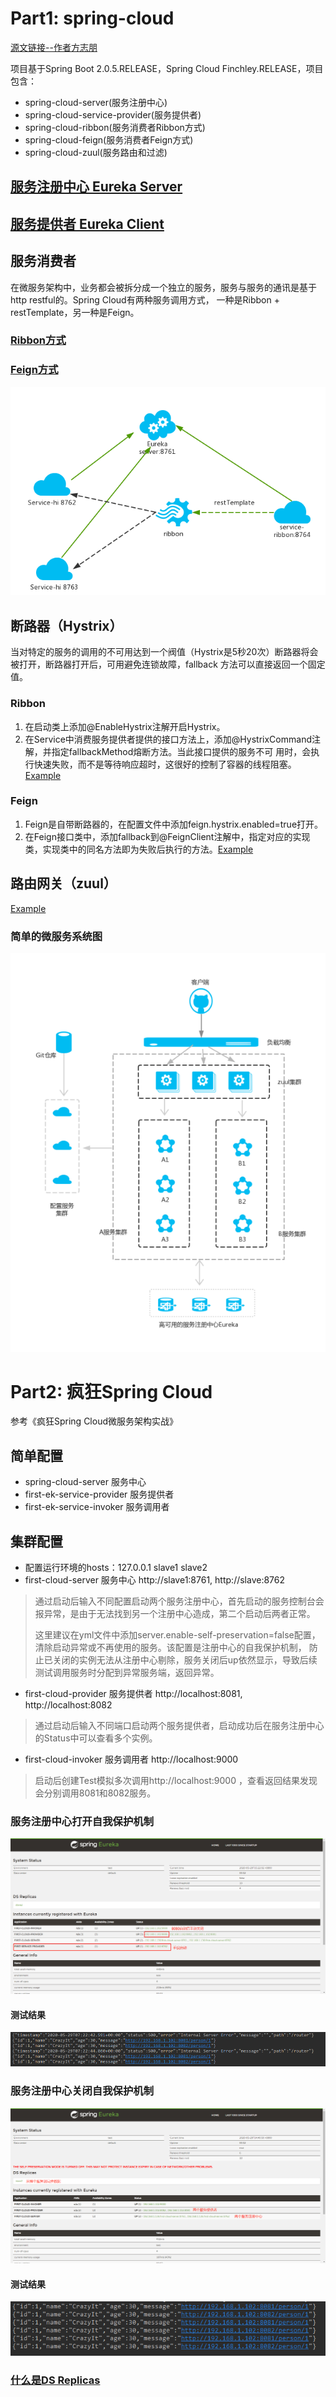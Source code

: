 # Part1: spring-cloud
[源文链接--作者方志朋](https://blog.csdn.net/forezp/article/details/70148833/)

项目基于Spring Boot 2.0.5.RELEASE，Spring Cloud Finchley.RELEASE，项目包含：
* spring-cloud-server(服务注册中心)
* spring-cloud-service-provider(服务提供者)
* spring-cloud-ribbon(服务消费者Ribbon方式)
* spring-cloud-feign(服务消费者Feign方式)
* spring-cloud-zuul(服务路由和过滤)

## [服务注册中心 Eureka Server](https://github.com/zhuzilou/spring-cloud-learn/tree/master/spring-cloud-server)

## [服务提供者 Eureka Client](https://github.com/zhuzilou/spring-cloud-learn/tree/master/spring-cloud-service-provider)

## 服务消费者
在微服务架构中，业务都会被拆分成一个独立的服务，服务与服务的通讯是基于http restful的。Spring Cloud有两种服务调用方式，
一种是Ribbon + restTemplate，另一种是Feign。
### [Ribbon方式](https://github.com/zhuzilou/spring-cloud-learn/tree/master/spring-cloud-ribbon)

### [Feign方式](https://github.com/zhuzilou/spring-cloud-learn/tree/master/spring-cloud-feign)

![Ribbon方式系统图，Feign类似](https://github.com/zhuzilou/spring-cloud-learn/blob/master/doc/Ribbon%E7%89%88%E7%B3%BB%E7%BB%9F%E5%9B%BE.png)

## 断路器（Hystrix）
当对特定的服务的调用的不可用达到一个阀值（Hystrix是5秒20次）断路器将会被打开，断路器打开后，可用避免连锁故障，fallback
方法可以直接返回一个固定值。

### Ribbon
1. 在启动类上添加@EnableHystrix注解开启Hystrix。
2. 在Service中消费服务提供者提供的接口方法上，添加@HystrixCommand注解，并指定fallbackMethod熔断方法。当此接口提供的服务不可
用时，会执行快速失败，而不是等待响应超时，这很好的控制了容器的线程阻塞。[Example](https://github.com/zhuzilou/spring-cloud-learn/blob/master/spring-cloud-ribbon/src/main/java/com/dxinfor/common/springcloudribbon/service/HelloService.java)

### Feign
1. Feign是自带断路器的，在配置文件中添加feign.hystrix.enabled=true打开。
2. 在Feign接口类中，添加fallback到@FeignClient注解中，指定对应的实现类，实现类中的同名方法即为失败后执行的方法。[Example](https://github.com/zhuzilou/spring-cloud-learn/blob/master/spring-cloud-feign/src/main/java/com/dxinfor/common/springcloudfeign/service/ScheduleServiceHiHystrix.java)

## 路由网关（zuul） 
[Example](https://github.com/zhuzilou/spring-cloud-learn/tree/master/spring-cloud-zuul)

### 简单的微服务系统图
![简单的微服务系统图](https://github.com/zhuzilou/spring-cloud-learn/blob/master/doc/%E7%AE%80%E5%8D%95%E7%9A%84%E5%BE%AE%E6%9C%8D%E5%8A%A1%E7%B3%BB%E7%BB%9F%E5%9B%BE.png)

# Part2: 疯狂Spring Cloud
参考《疯狂Spring Cloud微服务架构实战》

## 简单配置
* spring-cloud-server 服务中心
* first-ek-service-provider 服务提供者
* first-ek-service-invoker 服务调用者

## 集群配置
* 配置运行环境的hosts：127.0.0.1 slave1 slave2
* first-cloud-server 服务中心 http://slave1:8761, http://slave:8762
>通过启动后输入不同配置启动两个服务注册中心，首先启动的服务控制台会报异常，是由于无法找到另一个注册中心造成，第二个启动后两者正常。
>
>这里建议在yml文件中添加server.enable-self-preservation=false配置，清除启动异常或不再使用的服务。该配置是注册中心的自我保护机制，
>防止已关闭的实例无法从注册中心剔除，服务关闭后up依然显示，导致后续测试调用服务时分配到异常服务端，返回异常。
* first-cloud-provider 服务提供者 http://localhost:8081, http://localhost:8082
>通过启动后输入不同端口启动两个服务提供者，启动成功后在服务注册中心的Status中可以查看多个实例。
* first-cloud-invoker 服务调用者 http://localhost:9000
>启动后创建Test模拟多次调用http://localhost:9000 ，查看返回结果发现会分别调用8081和8082服务。

### 服务注册中心打开自我保护机制
![服务注册中心](https://github.com/zhuzilou/spring-cloud-learn/blob/master/first-cloud-server/src/main/resources/2.%20%E6%9C%8D%E5%8A%A1%E6%B3%A8%E5%86%8C%E4%B8%AD%E5%BF%83-%E6%89%93%E5%BC%80%E8%87%AA%E6%88%91%E4%BF%9D%E6%8A%A4%E6%9C%BA%E5%88%B6.png)
#### 测试结果
![测试结果](https://github.com/zhuzilou/spring-cloud-learn/blob/master/first-cloud-server/src/main/resources/2.%20%E8%B0%83%E7%94%A8%E6%9C%8D%E5%8A%A1%E7%BB%93%E6%9E%9C-%E9%83%A8%E5%88%86%E6%9C%8D%E5%8A%A1%E6%8F%90%E4%BE%9B%E8%80%85%E5%BC%82%E5%B8%B8.png)
### 服务注册中心关闭自我保护机制
![服务注册中心](https://github.com/zhuzilou/spring-cloud-learn/blob/master/first-cloud-server/src/main/resources/1.%20%E6%9C%8D%E5%8A%A1%E6%B3%A8%E5%86%8C%E4%B8%AD%E5%BF%83-%E5%85%B3%E9%97%AD%E8%87%AA%E6%88%91%E4%BF%9D%E6%8A%A4%E6%9C%BA%E5%88%B6.png)
#### 测试结果
![测试结果](https://github.com/zhuzilou/spring-cloud-learn/blob/master/first-cloud-server/src/main/resources/1.%20%E8%B0%83%E7%94%A8%E6%9C%8D%E5%8A%A1%E7%BB%93%E6%9E%9C-%E6%9C%8D%E5%8A%A1%E6%8F%90%E4%BE%9B%E8%80%85%E6%AD%A3%E5%B8%B8.png)
### [什么是DS Replicas](https://blog.csdn.net/u012817635/article/details/80189579)
